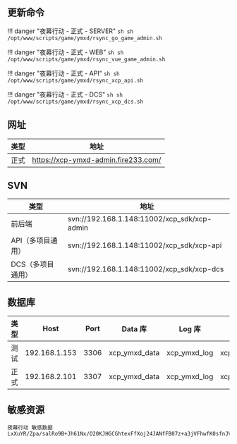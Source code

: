 ## 更新命令

!!! danger "夜幕行动 - 正式 - SERVER"
    ``` sh
    sh /opt/www/scripts/game/ymxd/rsync_go_game_admin.sh
    ```

!!! danger "夜幕行动 - 正式 - WEB"
    ``` sh
    sh /opt/www/scripts/game/ymxd/rsync_vue_game_admin.sh
    ```

!!! danger "夜幕行动 - 正式 - API"
    ``` sh
    sh /opt/www/scripts/game/ymxd/rsync_xcp_api.sh
    ```

!!! danger "夜幕行动 - 正式 - DCS"
    ``` sh
    sh /opt/www/scripts/game/ymxd/rsync_xcp_dcs.sh
    ```

## 网址

| 类型 | 地址                                  |
| ---- | ------------------------------------- |
| 正式 | <https://xcp-ymxd-admin.fire233.com/> |


## SVN

| 类型              | 地址                                        |
| ----------------- | ------------------------------------------- |
| 前后端            | svn://192.168.1.148:11002/xcp_sdk/xcp-admin |
| API（多项目通用） | svn://192.168.1.148:11002/xcp_sdk/xcp-api   |
| DCS（多项目通用） | svn://192.168.1.148:11002/xcp_sdk/xcp-dcs   |


## 数据库

| 类型 | Host          | Port | Data 库       | Log 库       | Site 库       |
| ---- | ------------- | ---- | ------------- | ------------ | ------------- |
| 测试 | 192.168.1.153 | 3306 | xcp_ymxd_data | xcp_ymxd_log | xcp_ymxd_site |
| 正式 | 192.168.2.101 | 3307 | xcp_ymxd_data | xcp_ymxd_log | xcp_ymxd_site |


## 敏感资源
```
夜幕行动 敏感数据
LxXuYR/Zpa/salRo9B+Jh61Nx/O20KJHGCGhtexFfXoj24JANfFB07z+a3jVFhwfK0sfnJVwtDpnzWazkVYF9w7ttrxi5DOsLIJELyDTUAK8RMoRn4J5n0/SyrAvm3OLsV8HdD3NeJDuR0pM3TcVuDXHHcicwt/TDEKilfnk6k8sRc+0+ehx2SmRutzL/Ap7ZtDQ0HJzZhxMSF59yryI1wC/08hZ+x3OHE0D5PIFX/1N2r3+OwXkSYpINNWwo5Qa5KA0S8Lky7qmpzNnt4oNcjdppCy4fBRW/bOsi/0bOYlG
```